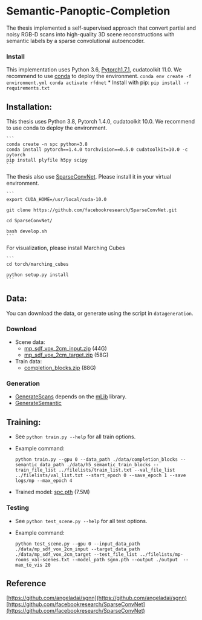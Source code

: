 # Semantic-Panoptic-Completion

The thesis implemented a self-supervised approach that convert partial and noisy RGB-D scans into high-quality 3D scene reconstructions with semantic labels by a sparse convolutional autoencoder.

### Install
 This implementation uses Python 3.6, [Pytorch1.7.1](http://pytorch.org/), cudatoolkit 11.0. We recommend to use [conda](https://docs.conda.io/en/latest/miniconda.html) to deploy the environment.
    ```
    conda env create -f environment.yml
    conda activate rfdnet
    ```
    * Install with pip:
    ```
    pip install -r requirements.txt
    ```


## Installation:  
 This thesis uses Python 3.8, Pytorch 1.4.0, cudatoolkit 10.0. We recommend to use conda to deploy the environment.

    ```
    conda create -n spc python=3.8
    conda install pytorch==1.4.0 torchvision==0.5.0 cudatoolkit=10.0 -c pytorch
    pip install plyfile h5py scipy
    ```

The thesis also use [SparseConvNet](https://github.com/facebookresearch/SparseConvNet). Please install it in your virtual environment.

    ```
    export CUDA_HOME=/usr/local/cuda-10.0
    
    git clone https://github.com/facebookresearch/SparseConvNet.git
    
    cd SparseConvNet/
    
    bash develop.sh
    ```

For visualization, please install Marching Cubes

    ```
    cd torch/marching_cubes
    
    python setup.py install
    ```

## Data:
You can download the data, or generate using the script in `datageneration`.
### Download
* Scene data: 
  - [mp_sdf_vox_2cm_input.zip](http://kaldir.vc.in.tum.de/adai/SGNN/mp_sdf_vox_2cm_input.zip) (44G)
  - [mp_sdf_vox_2cm_target.zip](http://kaldir.vc.in.tum.de/adai/SGNN/mp_sdf_vox_2cm_target.zip) (58G)
* Train data:
  - [completion_blocks.zip](http://kaldir.vc.in.tum.de/adai/SGNN/completion_blocks.zip) (88G)
### Generation
* [GenerateScans](datagen/GenerateScans) depends on the [mLib](https://github.com/niessner/mLib) library.
* [GenerateSemantic](datagen/GenerateSemantic)
## Training:  
* See `python train.py --help` for all train options. 
* Example command: 

    ```
    python train.py --gpu 0 --data_path ./data/completion_blocks --semantic_data_path ./data/h5_semantic_train_blocks --train_file_list ../filelists/train_list.txt --val_file_list ../filelists/val_list.txt --start_epoch 0 --save_epoch 1 --save logs/mp --max_epoch 4
    ```

* Trained model: [spc.pth](http://kaldir.vc.in.tum.de/adai/SGNN/sgnn.pth) (7.5M)

### Testing
* See `python test_scene.py --help` for all test options. 
* Example command: 

    ```
    python test_scene.py --gpu 0 --input_data_path ./data/mp_sdf_vox_2cm_input --target_data_path ./data/mp_sdf_vox_2cm_target --test_file_list ../filelists/mp-rooms_val-scenes.txt --model_path sgnn.pth --output ./output  --max_to_vis 20
    ```

## Reference
[https://github.com/angeladai/sgnn](https://github.com/angeladai/sgnn)
[https://github.com/facebookresearch/SparseConvNet](https://github.com/facebookresearch/SparseConvNet)
